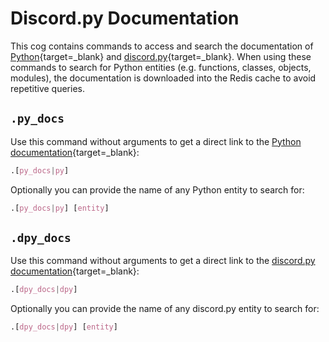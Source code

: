 # Discord.py Documentation

This cog contains commands to access and search the documentation of [Python](https://docs.python.org/3/){target=_blank} and [discord.py](https://discordpy.readthedocs.io/en/latest/){target=_blank}. When using these commands to search for Python entities (e.g. functions, classes, objects, modules), the documentation is downloaded into the Redis cache to avoid repetitive queries.

## `.py_docs`
Use this command without arguments to get a direct link to the [Python documentation](https://docs.python.org/3/){target=_blank}:
```css
.[py_docs|py]
```

Optionally you can provide the name of any Python entity to search for:
```css
.[py_docs|py] [entity]
```

## `.dpy_docs`
Use this command without arguments to get a direct link to the [discord.py documentation](https://discordpy.readthedocs.io/en/latest/){target=_blank}:
```css
.[dpy_docs|dpy]
```

Optionally you can provide the name of any discord.py entity to search for:
```css
.[dpy_docs|dpy] [entity]
```
